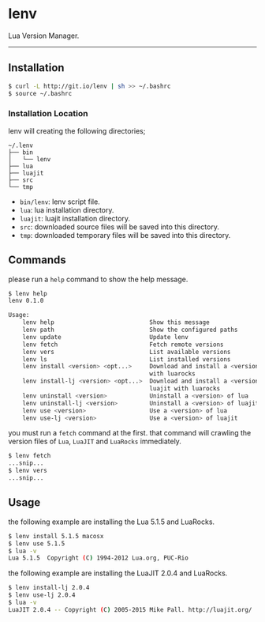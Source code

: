 lenv
=========

Lua Version Manager.

---

## Installation

```sh
$ curl -L http://git.io/lenv | sh >> ~/.bashrc
$ source ~/.bashrc
```

### Installation Location

lenv will creating the following directories;

```
~/.lenv
├── bin
│   └── lenv
├── lua
├── luajit
├── src
└── tmp
```

- `bin/lenv`: lenv script file.
- `lua`: lua installation directory.
- `luajit`: luajit installation directory.
- `src`: downloaded source files will be saved into this directory.
- `tmp`: downloaded temporary files will be saved into this directory.


## Commands

please run a `help` command to show the help message.

```sh
$ lenv help
lenv 0.1.0

Usage:
    lenv help                           Show this message
    lenv path                           Show the configured paths
    lenv update                         Update lenv
    lenv fetch                          Fetch remote versions
    lenv vers                           List available versions
    lenv ls                             List installed versions
    lenv install <version> <opt...>     Download and install a <version> of lua
                                        with luarocks
    lenv install-lj <version> <opt...>  Download and install a <version> of 
                                        luajit with luarocks
    lenv uninstall <version>            Uninstall a <version> of lua
    lenv uninstall-lj <version>         Uninstall a <version> of luajit
    lenv use <version>                  Use a <version> of lua
    lenv use-lj <version>               Use a <version> of luajit
```

you must run a `fetch` command at the first. that command will crawling the version files of `Lua`, `LuaJIT` and `LuaRocks` immediately.

```sh
$ lenv fetch
...snip...
$ lenv vers
...snip...
```


## Usage

the following example are installing the Lua 5.1.5 and LuaRocks.

```sh
$ lenv install 5.1.5 macosx
$ lenv use 5.1.5
$ lua -v
Lua 5.1.5  Copyright (C) 1994-2012 Lua.org, PUC-Rio
```

the following example are installing the LuaJIT 2.0.4 and LuaRocks.

```sh
$ lenv install-lj 2.0.4
$ lenv use-lj 2.0.4
$ lua -v
LuaJIT 2.0.4 -- Copyright (C) 2005-2015 Mike Pall. http://luajit.org/
```

